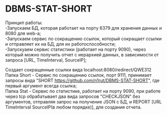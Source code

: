 # DBMS-STAT-SHORT  
Принцип работы:  
-Запускаем БД, которая работает на порту 6379 для хранения данных и 8080 для web-а;    
-Запускаем сервис по сокращению ссылок, который сокращает ссылки и отправляет их на БД, для их работоспособности;   
-Запускуаем сервис статистики (работает на порту 9090), через который можно получить отчет с иерархией данных, в зависимости от запроса [URL, TimeInterval, SourceIP];  

Создает сокращенные ссылки вида localhost:8080/redirect/QWE312  
Папка Short - Сервис по сокращению ссылок, порт 9111, принимает запросы вида "SHORT https://github.com/n1rut/DBMS-STAT-SHORT", где первый аргумент всегда ссылка;  
Папка Stat - Сервис по статистике, работает на порту 9090, при работе через tcp обрабатывает два вида запросов "CHECKJSON" без аргументов, отправляя запрос на получение JSON с БД, и REPORT [URL TimeInterval SourceIP(в любом порядке)], для создания отчета.

